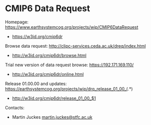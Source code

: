 CMIP6 Data Request
=====

Homepage: https://www.earthsystemcog.org/projects/wip/CMIP6DataRequest
* https://w3id.org/cmip6dr 

Browse data request: http://clipc-services.ceda.ac.uk/dreq/index.html
* http://w3id.org/cmip6dr/browse.html

Trial new version of data request browse: https://192.171.169.110/
* http://w3id.org/cmip6dr/online.html

Release 01.00.00 and updates: https://earthsystemcog.org/projects/wip/drq_release_01_00_(.*)
* http://w3id.org/cmip6dr/release_01_00_$1

Contacts:
* Martin Juckes <martin.juckes@stfc.ac.uk>
